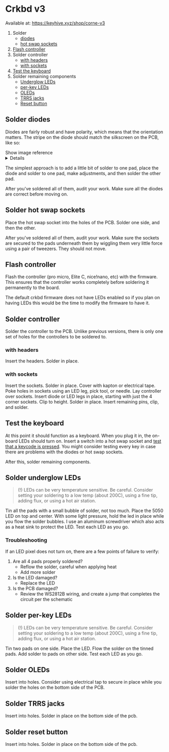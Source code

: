 # Crkbd v3

Available at: https://keyhive.xyz/shop/corne-v3

1. Solder
   - [diodes](#solder-diodes)
   - [hot swap sockets](#solder-hot-swap-sockets)
1. [Flash controller](#flash-controller)
1. Solder controller
   - [with headers](#with-headers)
   - [with sockets](#with-sockets)
1. [Test the keyboard](#test-the-keyboard)
1. Solder remaining components
   - [Underglow LEDs](#solder-underglow-leds)
   - [per-key LEDs](#solder-per-key-leds)
   - [OLEDs](#Solder-OLEDs)
   - [TRRS jacks](#Solder-TRRS-jacks)
   - [Reset button](#Solder-reset-button)

## Solder diodes

Diodes are fairly robust and have polarity, which means that the orientation matters. The stripe on the diode should match the silkscreen on the PCB, like so:

<summary>
Show image reference
<details>

![Stripe on diode should match the line of the diode symbol on the PCB](../images/build-tips/diodes-polarity.jpg)

</details>
</summary>

The simplest approach is to add a little bit of solder to one pad, place the diode and solder to one pad, make adjustments, and then solder the other pad.

After you've soldered all of them, audit your work. Make sure all the diodes are correct before moving on.

## Solder hot swap sockets

Place the hot swap socket into the holes of the PCB. Solder one side, and then the other.

After you've soldered all of them, audit your work. Make sure the sockets are secured to the pads underneath them by wiggling them very little force using a pair of tweezers. They should not move.

## Flash controller

Flash the controller (pro micro, Elite C, nice!nano, etc) with the firmware. This ensures that the controller works completely before soldering it permanently to the board.

The default crkbd firmware does not have LEDs enabled so if you plan on having LEDs this would be the time to modify the firmware to have it.

## Solder controller

Solder the controller to the PCB. Unlike previous versions, there is only one set of holes for the controllers to be soldered to.

### with headers

Insert the headers. Solder in place.

### with sockets

Insert the sockets. Solder in place. Cover with kapton or electrical tape. Poke holes in sockets using an LED leg, pick tool, or needle. Lay controller over sockets. Insert diode or LED legs in place, starting with just the 4 corner sockets. Clip to height. Solder in place. Insert remaining pins, clip, and solder.

## Test the keyboard

At this point it should function as a keyboard. When you plug it in, the on-board LEDs should turn on. Insert a switch into a hot swap socket and [test that a keycode is pressed](https://www.keyboardtester.com/tester.html). You might consider testing every key in case there are problems with the diodes or hot swap sockets.

After this, solder remaining components.

## Solder underglow LEDs

> (!) LEDs can be very temperature sensitive. Be careful. Consider setting your soldering to a low temp (about 200C), using a fine tip, adding flux, or using a hot air station.

Tin all the pads with a small bubble of solder, not too much. Place the 5050 LED on top and center. With some light pressure, hold the led in place while you flow the solder bubbles. I use an aluminum screwdriver which also acts as a heat sink to protect the LED. Test each LED as you go.

### Troubleshooting

If an LED pixel does not turn on, there are a few points of failure to verify:

1. Are all 4 pads properly soldered?
   - Reflow the solder, careful when applying heat
   - Add more solder
1. Is the LED damaged?
   - Replace the LED
1. Is the PCB damaged?
   - Review the WS2812B wiring, and create a jump that completes the circuit per the schematic

## Solder per-key LEDs

> (!) LEDs can be very temperature sensitive. Be careful. Consider setting your soldering to a low temp (about 200C), using a fine tip, adding flux, or using a hot air station.

Tin two pads on one side. Place the LED. Flow the solder on the tinned pads. Add solder to pads on other side. Test each LED as you go.

## Solder OLEDs

Insert into holes. Consider using electrical tap to secure in place while you solder the holes on the bottom side of the PCB.

## Solder TRRS jacks

Insert into holes. Solder in place on the bottom side of the pcb.

## Solder reset button

Insert into holes. Solder in place on the bottom side of the pcb.
